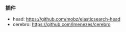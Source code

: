 ### 插件
* head: https://github.com/mobz/elasticsearch-head
* cerebro: https://github.com/lmenezes/cerebro